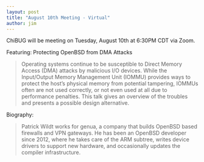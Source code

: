 ```yaml
---
layout: post
title: "August 10th Meeting - Virtual"
author: jim
---
```

ChiBUG will be meeting on Tuesday, August 10th at 6:30PM CDT via Zoom.

Featuring: Protecting OpenBSD from DMA Attacks

> Operating systems continue to be susceptible to Direct Memory Access (DMA) attacks by malicious I/O devices. While the Input/Output Memory Management Unit (IOMMU) provides ways to protect the host’s physical memory from potential tampering, IOMMUs often are not used correctly, or not even used at all due to performance penalties.  This talk gives an overview of the troubles and presents a possible design alternative.

Biography: 
> Patrick Wildt works for genua, a company that builds OpenBSD based firewalls and VPN gateways. He has been an OpenBSD developer since 2012, where he takes care of the ARM subtree, writes device drivers to support new hardware, and occasionally updates the compiler infrastructure.


